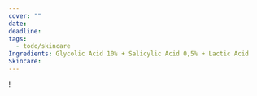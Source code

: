 ```yaml
---
cover: ""
date: 
deadline: 
tags:
  - todo/skincare
Ingredients: Glycolic Acid 10% + Salicylic Acid 0,5% + Lactic Acid
Skincare: 
---
```

!